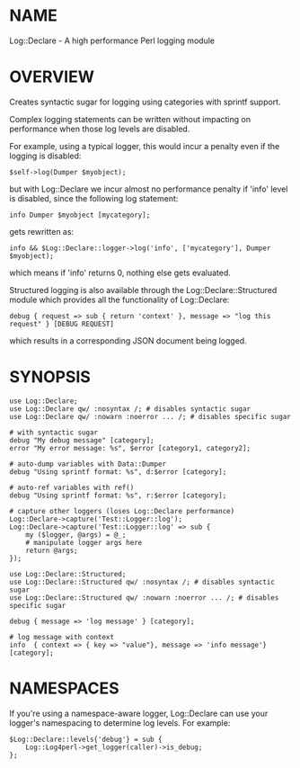 # NAME

Log::Declare - A high performance Perl logging module

# OVERVIEW

Creates syntactic sugar for logging using categories with sprintf support.

Complex logging statements can be written without impacting on performance
when those log levels are disabled.

For example, using a typical logger, this would incur a penalty even if
the logging is disabled:

    $self->log(Dumper $myobject);

but with Log::Declare we incur almost no performance penalty if 'info' level is
disabled, since the following log statement:

    info Dumper $myobject [mycategory];

gets rewritten as:

    info && $Log::Declare::logger->log('info', ['mycategory'], Dumper $myobject);

which means if 'info' returns 0, nothing else gets evaluated.

Structured logging is also available through the Log::Declare::Structured module which provides
all the functionality of Log::Declare:

    debug { request => sub { return 'context' }, message => "log this request" } [DEBUG REQUEST]

which results in a corresponding JSON document being logged.

# SYNOPSIS

    use Log::Declare;
    use Log::Declare qw/ :nosyntax /; # disables syntactic sugar
    use Log::Declare qw/ :nowarn :noerror ... /; # disables specific sugar

    # with syntactic sugar
    debug "My debug message" [category];
    error "My error message: %s", $error [category1, category2];

    # auto-dump variables with Data::Dumper
    debug "Using sprintf format: %s", d:$error [category];

    # auto-ref variables with ref()
    debug "Using sprintf format: %s", r:$error [category];

    # capture other loggers (loses Log::Declare performance)
    Log::Declare->capture('Test::Logger::log');
    Log::Declare->capture('Test::Logger::log' => sub {
        my ($logger, @args) = @_;
        # manipulate logger args here
        return @args;
    });

    use Log::Declare::Structured;
    use Log::Declare::Structured qw/ :nosyntax /; # disables syntactic sugar
    use Log::Declare::Structured qw/ :nowarn :noerror ... /; # disables specific sugar

    debug { message => 'log message' } [category];

    # log message with context
    info  { context => { key => "value"}, message => 'info message'} [category];

# NAMESPACES

If you're using a namespace-aware logger, Log::Declare can use your logger's
namespacing to determine log levels. For example:

    $Log::Declare::levels{'debug'} = sub {
        Log::Log4perl->get_logger(caller)->is_debug;
    };

